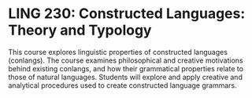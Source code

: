 # LING 230: Constructed Languages: Theory and Typology

This course explores linguistic properties of constructed languages (conlangs). The course examines philosophical and creative motivations behind existing conlangs, and how their grammatical properties relate to those of natural languages. Students will explore and apply creative and analytical procedures used to create constructed language grammars.